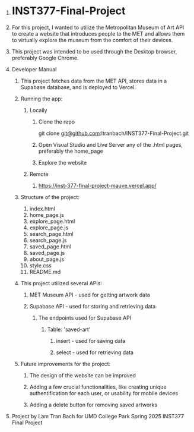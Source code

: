 1. # INST377-Final-Project

2. For this project, I wanted to utilize the Metropolitan Museum of Art API to create a website that introduces people to the MET and allows them to virtually explore the museum from the comfort of their devices.

3. This project was intended to be used through the Desktop browser, preferably Google Chrome.

4. Developer Manual

    1. This project fetches data from the MET API, stores data in a Supabase database, and is deployed to Vercel.

    2. Running the app:

        1. Locally

            1. Clone the repo

                git clone git@github.com:ltranbach/INST377-Final-Project.git

            2. Open Visual Studio and Live Server any of the .html pages, preferably the home_page

            3. Explore the website

        2. Remote

            1. https://inst-377-final-project-mauve.vercel.app/

    3. Structure of the project:

        1. index.html
        2. home_page.js
        3. explore_page.html
        4. explore_page.js
        5. search_page.html
        6. search_page.js
        7. saved_page.html
        8. saved_page.js
        9. about_page.js
        10. style.css
        11. README.md
 
    4. This project utilized several APIs:

        1. MET Museum API - used for getting artwork data
        
        2. Supabase API - used for storing and retrieving data

            1. The endpoints used for Supabase API

                1. Table: 'saved-art'

                    1. insert - used for saving data

                    2. select - used for retrieving data

    5. Future improvements for the project:

        1. The design of the website can be improved

        2. Adding a few crucial functionalities, like creating unique authentification for each user, or usability for mobile devices

        3. Adding a delete button for removing saved artworks

5. Project by Lam Tran Bach for UMD College Park Spring 2025 INST377 Final Project